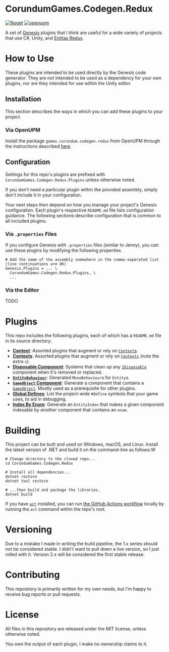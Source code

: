# CorundumGames.Codegen.Redux

[![Nuget](https://img.shields.io/nuget/v/CorundumGames.Codegen.Redux?style=for-the-badge)](https://www.nuget.org/packages/CorundumGames.Codegen.Redux)
[![openupm](https://img.shields.io/npm/v/games.corundum.codegen.redux?label=openupm&registry_uri=https://package.openupm.com&style=for-the-badge)](https://openupm.com/packages/games.corundum.codegen.redux)

A set of [Genesis](https://github.com/jeffcampbellmakesgames/Genesis) plugins
that I think are useful for a wide variety of projects that use C#, Unity, and [Entitas Redux](https://github.com/jeffcampbellmakesgames/Entitas-Redux).

# How to Use

These plugins are intended to be used directly by the Genesis code generator.
They are not intended to be used as a dependency for your own plugins,
nor are they intended for use within the Unity editor.

## Installation

This section describes the ways in which you can add these plugins to your project.

### Via OpenUPM

Install the package `games.corundum.codegen.redux` from OpenUPM through the instructions described [here](https://openupm.com/packages/games.corundum.codegen.redux/#modal-manualinstallation).


## Configuration

Settings for this repo's plugins are prefixed with `CorundumGames.Codegen.Redux.Plugins`
unless otherwise noted.

If you don't need a particular plugin within the provided assembly,
simply don't include it in your configuration.

Your next steps then depend on how you manage your project's Genesis configuration.
Each plugin's respective `README.md` file lists configuration guidance.
The following sections describe configuration that is common to all included plugins.

### Via `.properties` Files

If you configure Genesis with `.properties` files (similar to Jenny),
you can use these plugins by modifying the following properties.

```properties
# Add the name of the assembly somewhere in the comma-separated list (line continuations are OK)
Genesis.Plugins = ... \
  CorundumGames.Codegen.Redux.Plugins, \
  ...
```

### Via the Editor

TODO


# Plugins

This repo includes the following plugins, each of which has a `README.md` file in its source directory:

- [**Context**](CorundumGames.Codegen.Redux.Plugins/Context/README.md):
  Assorted plugins that augment or rely on
  [`Context`s](https://jeffcampbellmakesgames.github.io/Entitas-Redux-API/class_j_c_m_g_1_1_entitas_redux_1_1_context).
- [**Contexts**](CorundumGames.Codegen.Redux.Plugins/Contexts/README.md):
  Assorted plugins that augment or rely on
  [`Contexts`](https://jeffcampbellmakesgames.github.io/Entitas-Redux-API/interface_j_c_m_g_1_1_entitas_redux_1_1_i_contexts)
  (note the extra `s`).
- [**Disposable Component**](CorundumGames.Codegen.Redux.Plugins/DisposableComponent/README.md):
  Systems that clean up any [`IDisposable`](https://docs.microsoft.com/en-us/dotnet/api/system.idisposable?view=netstandard-2.1) component
  when it's removed or replaced.
- [**`EntityBehaviour`**](CorundumGames.Codegen.Redux.Plugins/EntityBehaviour/README.md):
  Generated `MonoBehaviour`s for `Entity`s.
- [**`GameObject` Component**](CorundumGames.Codegen.Redux.Plugins/GameObjectComponent/README.md):
  Generate a component that contains a [`GameObject`](https://docs.unity3d.com/ScriptReference/GameObject).
  Mostly used as a prerequisite for other plugins.
- [**Global Defines**](CorundumGames.Codegen.Redux.Plugins/GlobalDefines/README.md):
  List the project-wide `#define` symbols that your game uses, to aid in debugging.
- [**Index By Enum**](CorundumGames.Codegen.Redux.Plugins/IndexByEnum/README.md):
  Generate an `EntityIndex` that makes a given component indexable by *another* component that contains an `enum`.

# Building

This project can be built and used on Windows, macOS, and Linux.
Install the latest version of .NET and build it on the command-line as follows:W

```shell
# Change directory to the cloned repo...
cd CorundumGames.Codegen.Redux

# Install all dependencies...
dotnet restore
dotnet tool restore

# ...then build and package the libraries.
dotnet build
```

If you have [`act`](https://github.com/nektos/act) installed,
you can run [the GitHub Actions workflow](.github/workflows/build.yml) locally
by running the `act` command within the repo's root.

# Versioning

Due to a mistake I made in writing the build pipeline, the 1.x series should not be considered stable.
I didn't want to pull down a live version, so I just rolled with it.
Version 2.x will be considered the first stable release.

# Contributing

This repository is primarily written for my own needs,
but I'm happy to receive bug reports or pull requests.

# License

All files in this repository are released under the MIT license, unless otherwise noted.

You own the output of each plugin,
I make no ownership claims to it.
